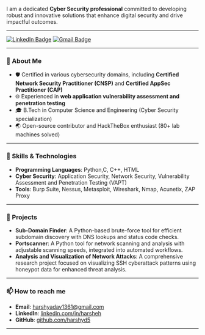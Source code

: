 
I am a dedicated **Cyber Security professional** committed to developing robust and innovative solutions that enhance digital security and drive impactful outcomes.
 
---
[![LinkedIn Badge](https://img.shields.io/badge/LinkedIn-blue?style=flat&logo=linkedin&labelColor=blue&link=www.linkedin.com/in/harsheh)](www.linkedin.com/in/harsheh) 
[![Gmail Badge](https://img.shields.io/badge/Gmail-red?style=flat-square&logo=Gmail&logoColor=white&link=mailto:thisisharshyadav002@gmail.com)](mailto:thisisharshyadav002@gmail.com)

---
### 🚀 About Me

- 🛡️ Certified in various cybersecurity domains, including **Certified Network Security Practitioner (CNSP)** and **Certified AppSec Practitioner (CAP)**
- 🌐 Experienced in **web application vulnerability assessment and penetration testing**
- 🎓 B.Tech in Computer Science and Engineering (Cyber Security specialization)
- 🌏 Open-source contributor and HackTheBox enthusiast (80+ lab machines solved)

---

### 🔧 Skills & Technologies

- **Programming Languages**: Python,C, C++, HTML
- **Cyber Security**: Application Security, Network Security, Vulnerability Assessment and Penetration Testing (VAPT)
- **Tools**: Burp Suite, Nessus, Metasploit, Wireshark, Nmap, Acunetix, ZAP Proxy

---

### 🌟 Projects

- **Sub-Domain Finder**: A Python-based brute-force tool for efficient subdomain discovery with DNS lookups and status code checks.
- **Portscanner**: A Python tool for network scanning and analysis with adjustable scanning speeds, integrated into automated workflows.
- **Analysis and Visualization of Network Attacks**: A comprehensive research project focused on visualizing SSH cyberattack patterns using honeypot data for enhanced threat analysis.


---

### 📫 How to reach me

- **Email**: harshyadav1361@gmail.com  
- **LinkedIn**: [linkedin.com/in/harsheh](https://www.linkedin.com/in/harsheh/)  
- **GitHub**: [github.com/harshyd5](https://github.com/harshyd5)

---
